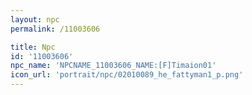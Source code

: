 ```yaml
---
layout: npc
permalink: /11003606

title: Npc
id: '11003606'
npc_name: 'NPCNAME_11003606_NAME:[F]Timaion01'
icon_url: 'portrait/npc/02010089_he_fattyman1_p.png'
---
```

